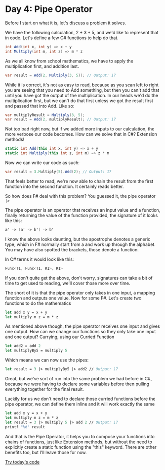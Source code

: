 # Day 4: Pipe Operator

Before I start on what it is, let's discuss a problem it solves.

We have the following calculation, 2 + 3 * 5, and we'd like to represent that in code. Let's define a few C# functions to help do that.

```csharp
int Add(int x, int y) => x + y
int Multiply(int m, int z) => m * z
```

As we all know from school mathematics, we have to apply the multiplication first, and addition last.

```csharp
var result = Add(2, Multiply(3, 5)); // Output: 17
```

While it is correct, it's not as easy to read, because as you scan left to right you are seeing that you need to Add something, but then you can't add that until you have got the output of the multiplication.
In our heads we'd do the multiplication first, but we can't do that first unless we got the result first and passed that into Add. Like so:

```csharp
var multiplyResult = Multiply(3, 5);
var result = Add(2, multiplyResult); // Output: 17
```

Not too bad right now, but if we added more inputs to our calculation, the more verbose our code becomes. How can we solve that in C#? Extension methods!

```csharp
static int Add(this int x, int y) => x + y
static int Multiply(this int z, int m) => z * m
```

Now we can write our code as such:

```csharp
var result = 3.Multiply(5).Add(2); // Output: 17
```

That feels better to read, we're now able to chain the result from the first function into the second function. It certainly reads better.

So how does F# deal with this problem? You guessed it, the pipe operator ```|>```

The pipe operator is an operator that receives an input value and a function, finally returning the value of the function provided, the signature of it looks like this:

```fsharp
a' -> (a' -> b') -> b'
```

I know the above looks daunting, but the apostrophe denotes a generic type, which in F# normally start from a and work up through the alphabet. You may have also spotted the brackets, those denote a function.

In C# terms it would look like this:

```csharp
Func<T1, Func<T1, R1>, R1>
```

If you don't quite get the above, don't worry, signatures can take a bit of time to get used to reading, we'll cover those more over time.

The short of it is that the pipe operator only takes in one input, a mapping function and outputs one value.
Now for some F#. Let's create two functions to do the mathematics

```fsharp
let add x y = x + y
let multiply m z = m * z
```

As mentioned above though, the pipe operator receives one input and gives one output. How can we change our functions so they only take one input and one output?
Currying, using our Curried Function

```fsharp
let add2 = add 2
let multiplyBy5 = multiply 5
```

Which means we can now use the pipes:

```fsharp
let result = 3 |> multiplyBy5 |> add2 // Output: 17
```

Great, but we've sort of run into the same problem we had before in C#, because we were having to declare some variables before then pulling everything together for the final result.

Luckily for us we don't need to declare those curried functions before the pipe operator, we can define them inline and it will work exactly the same

```fsharp
let add x y = x + y
let multiply m z = m * z
let result = 3 |> multiply 5 |> add 2 // Output: 17
printf "%d" result
```

And that is the Pipe Operator, it helps you to compose your functions into chains of functions, just like Extension methods, but without the need to explicitly create a static function using the "this" keyword. There are other benefits too, but I'll leave those for now.

[Try today's code](https://try.fsharp.org/#?code=DYUwLgBAhgJjEA8IE8IF5EQNQoLAChRIBbAV2DAEsAHYVYiAL3QgYComCCiIAnEAM7lIGAMwQAPgD5WwmnQgBWSTNjwATBAD0WiAHlSYaoYBcEAIwB2Lvmq9KAOzAAzCACIApDDd9BwoA&html=DwCwLgtgNgfAsAKAAQqaApgQwCb2ag4CdMTJcMABwFp0BHAVwEsA3AXgCIBhAewDsw6AdQAqAT0roOSAMb9BAzoIAeYAPThoAbhkhMAJwDOJNgzAAzagA4OeQhqy5EhAEY9sYu6mBq3HvD6asEA&css=Q)